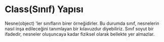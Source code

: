 # Class(Sınıf) Yapısı 
Nesne(object) ‘ler sınıfların birer örneğidirler. Bu durumda sınıf, nesnelerin 
nasıl inşa edileceğini tanımlayan bir kılavuzdur diyebiliriz. Sınıf soyut bir ifadedir, 
nesneler oluşuncaya kadar fiziksel olarak bellekte yer almazlar.
